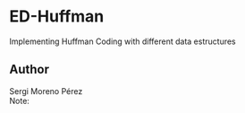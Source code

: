 # ED-Huffman
Implementing Huffman Coding with different data estructures
## Author
Sergi Moreno Pérez \
Note: 
